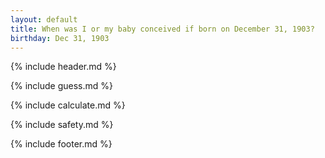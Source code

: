 ```yaml
---
layout: default
title: When was I or my baby conceived if born on December 31, 1903?
birthday: Dec 31, 1903
---
```


{% include header.md %}

{% include guess.md %}

{% include calculate.md %}

{% include safety.md %}

{% include footer.md %}



